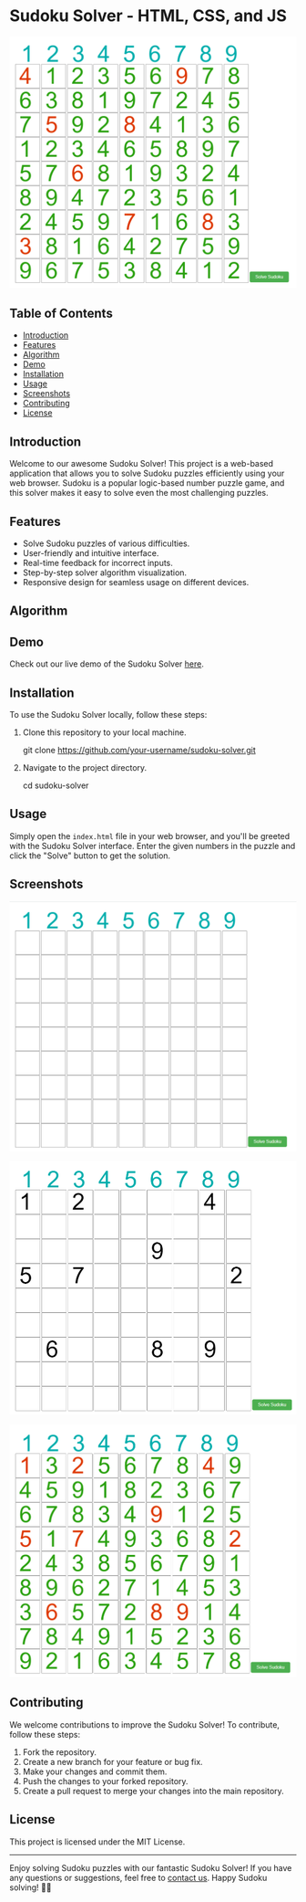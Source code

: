 # Sudoku Solver - HTML, CSS, and JS

![Sudoku Solver](SudokuSolver_head_img.png)

## Table of Contents
- [Introduction](#introduction)
- [Features](#features)
- [Algorithm](#algorithm)
- [Demo](#demo)
- [Installation](#installation)
- [Usage](#usage)
- [Screenshots](#screenshots)
- [Contributing](#contributing)
- [License](#license)

## Introduction

Welcome to our awesome Sudoku Solver! This project is a web-based application that allows you to solve Sudoku puzzles efficiently using your web browser. Sudoku is a popular logic-based number puzzle game, and this solver makes it easy to solve even the most challenging puzzles.

## Features

- Solve Sudoku puzzles of various difficulties.
- User-friendly and intuitive interface.
- Real-time feedback for incorrect inputs.
- Step-by-step solver algorithm visualization.
- Responsive design for seamless usage on different devices.

## Algorithm

<!-- The Sudoku solving algorithm description will be added here -->

## Demo

Check out our live demo of the Sudoku Solver [here](https://www.example.com/sudoku-solver-demo).

## Installation

To use the Sudoku Solver locally, follow these steps:

1. Clone this repository to your local machine.

   git clone https://github.com/your-username/sudoku-solver.git
   
2. Navigate to the project directory.

   cd sudoku-solver
   
## Usage

Simply open the `index.html` file in your web browser, and you'll be greeted with the Sudoku Solver interface. Enter the given numbers in the puzzle and click the "Solve" button to get the solution.

## Screenshots

![Screenshot 1](Sudoku_Start_img.png)

![Screenshot 2](Sudoku_Filled_img.png)

![Screenshot 3](Sudoku_Solved_img.png)

## Contributing

We welcome contributions to improve the Sudoku Solver! To contribute, follow these steps:

1. Fork the repository.
2. Create a new branch for your feature or bug fix.
3. Make your changes and commit them.
4. Push the changes to your forked repository.
5. Create a pull request to merge your changes into the main repository.

## License

This project is licensed under the MIT License.

---

Enjoy solving Sudoku puzzles with our fantastic Sudoku Solver! If you have any questions or suggestions, feel free to [contact us](mailto:your-email@example.com). Happy Sudoku solving! 🧩🎉
